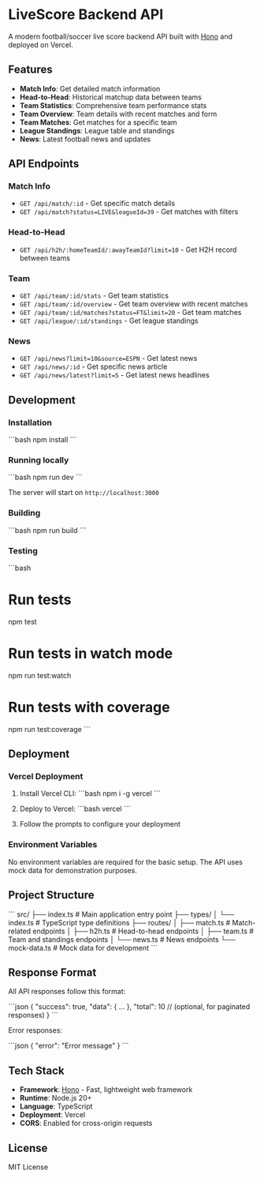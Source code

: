 # LiveScore Backend API

A modern football/soccer live score backend API built with [Hono](https://hono.dev/) and deployed on Vercel.

## Features

- **Match Info**: Get detailed match information
- **Head-to-Head**: Historical matchup data between teams
- **Team Statistics**: Comprehensive team performance stats
- **Team Overview**: Team details with recent matches and form
- **Team Matches**: Get matches for a specific team
- **League Standings**: League table and standings
- **News**: Latest football news and updates

## API Endpoints

### Match Info
- `GET /api/match/:id` - Get specific match details
- `GET /api/match?status=LIVE&leagueId=39` - Get matches with filters

### Head-to-Head
- `GET /api/h2h/:homeTeamId/:awayTeamId?limit=10` - Get H2H record between teams

### Team
- `GET /api/team/:id/stats` - Get team statistics
- `GET /api/team/:id/overview` - Get team overview with recent matches
- `GET /api/team/:id/matches?status=FT&limit=20` - Get team matches
- `GET /api/league/:id/standings` - Get league standings

### News
- `GET /api/news?limit=10&source=ESPN` - Get latest news
- `GET /api/news/:id` - Get specific news article
- `GET /api/news/latest?limit=5` - Get latest news headlines

## Development

### Installation

\`\`\`bash
npm install
\`\`\`

### Running locally

\`\`\`bash
npm run dev
\`\`\`

The server will start on `http://localhost:3000`

### Building

\`\`\`bash
npm run build
\`\`\`

### Testing

\`\`\`bash
# Run tests
npm test

# Run tests in watch mode
npm run test:watch

# Run tests with coverage
npm run test:coverage
\`\`\`

## Deployment

### Vercel Deployment

1. Install Vercel CLI:
\`\`\`bash
npm i -g vercel
\`\`\`

2. Deploy to Vercel:
\`\`\`bash
vercel
\`\`\`

3. Follow the prompts to configure your deployment

### Environment Variables

No environment variables are required for the basic setup. The API uses mock data for demonstration purposes.

## Project Structure

\`\`\`
src/
├── index.ts          # Main application entry point
├── types/
│   └── index.ts      # TypeScript type definitions
├── routes/
│   ├── match.ts      # Match-related endpoints
│   ├── h2h.ts        # Head-to-head endpoints
│   ├── team.ts       # Team and standings endpoints
│   └── news.ts       # News endpoints
└── mock-data.ts      # Mock data for development
\`\`\`

## Response Format

All API responses follow this format:

\`\`\`json
{
  "success": true,
  "data": { ... },
  "total": 10 // (optional, for paginated responses)
}
\`\`\`

Error responses:

\`\`\`json
{
  "error": "Error message"
}
\`\`\`

## Tech Stack

- **Framework**: [Hono](https://hono.dev/) - Fast, lightweight web framework
- **Runtime**: Node.js 20+
- **Language**: TypeScript
- **Deployment**: Vercel
- **CORS**: Enabled for cross-origin requests

## License

MIT License